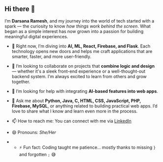 ## Hi there 👋

I’m **Darsana Ramesh**, and my journey into the world of tech started with a spark — the curiosity to know *how things work behind the screen*. What began as a simple interest has now grown into a passion for building meaningful digital experiences.

<!--
**Darsana-Ramesh/Darsana-Ramesh** is a ✨ _special_ ✨ repository because its `README.md` (this file) appears on your GitHub profile.
-->
  
- 🌱 Right now, I’m diving into **AI, ML, React, Firebase, and Flask**. Each technology opens new doors and helps me craft applications that are smarter, faster, and more user-friendly.

- 👯 I’m looking to collaborate on projects that **combine logic and design** — whether it's a sleek front-end experience or a well-thought-out backend system. I'm always excited to learn from others and grow together.

- 🤔 I’m looking for help with integrating **AI-based features into web apps**.

- 💬 Ask me about **Python, Java, C, HTML, CSS, JavaScript, PHP, Firebase, MySQL**, or anything related to building practical web apps. I’d love to share what I know and learn even more in the process.

- 📫 How to reach me: You can connect with me via [LinkedIn](www.linkedin.com/in/darsanar)

- 😄 Pronouns: *She/Her*

- - ⚡ Fun fact: Coding taught me patience… mostly thanks to missing `}` and forgotten `;` 😅

